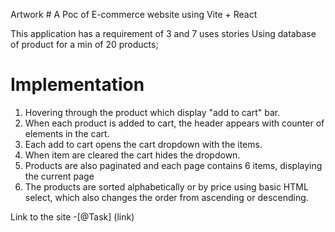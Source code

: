 Artwork # A Poc of E-commerce website using Vite + React

This application has a requirement of 3 and 7 uses stories
Using database of product for a min of 20 products;

# Implementation
1) Hovering through the product which display "add to cart" bar.
2) When each product is added to cart, the header appears with counter of elements in the cart.
3) Each add to cart opens the cart dropdown with the items.
4) When item are cleared the cart hides the dropdown.
5) Products are also paginated and each page contains 6 items, displaying the current page
6) The products are sorted alphabetically or by price using basic HTML select, which also changes the order from ascending or descending.

Link to the site -[@Task] (link)


